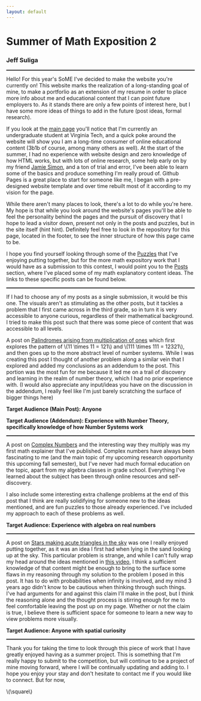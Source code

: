 ```yaml
---
layout: default
---
```


# Summer of Math Exposition 2

### Jeff Suliga

<hr style='border-top: 1px dashed;'>

Hello! For this year's SoME I've decided to make the website you're currently on! This website marks the realization of a long-standing goal of mine, to make a portforlio as an extension of my resume in order to place more info about me and educational content that I can point future employers to. As it stands there are only a few points of interest here, but I have some more ideas of things to add in the future (post ideas, formal research).

If you look at the [main page]({{site.url}}) you'll notice that I'm currently an undergraduate student at Virginia Tech, and a quick poke around the website will show you I am a long-time consumer of online educational content (3b1b of course, among many others as well). At the start of the summer, I had no experience with website design and zero knowledge of how HTML works, but with lots of online research, some help early on by my friend [Jamie Simon](https://james-simon.github.io/), and a ton of trial and error, I've been able to learn some of the basics and produce something I'm really proud of. Github Pages is a great place to start for someone like me, I began with a pre-designed website template and over time rebuilt most of it according to my vision for the page.

While there aren't many places to look, there's a lot to do while you're here. My hope is that while you look around the website's pages you'll be able to feel the personality behind the pages and the pursuit of discovery that I hope to lead a visitor down, present not only in the posts and puzzles, but in the site itself (hint hint). Definitely feel free to look in the repository for this page, located in the footer, to see the inner structure of how this page came to be.

I hope you find yourself looking through some of the [Puzzles]({{site.url}}/#puzzles) that I've enjoying putting together, but for the more math expository work that I would have as a submission to this contest, I would point you to the [Posts]({{site.url}}/#posts) section, where I've placed some of my math explanatory content ideas. The links to these specific posts can be found below.

<hr style='border-top: 1px dashed;'>

If I had to choose any of my posts as a single submission, it would be this one. The visuals aren't as stimulating as the other posts, but it tackles a problem that I first came across in the third grade, so in turn it is very accessible to anyone curious, regardless of their mathematical background. I tried to make this post such that there was some piece of content that was accessible to all levels.

A post on [Palindromes arising from multiplication of ones]({{site.url}}/Posts/PalindromicMultiplication/PalindromicMultiplication) which first explores the pattern of \\(11 \times 11 = 121\\) and \\(111 \times 111 = 12321\\), and then goes up to the more abstract level of number systems. While I was creating this post I thought of another problem along a similar vein that I explored and added my conclusions as an addendum to the post. This portion was the most fun for me because it led me on a trail of discovery and learning in the realm of number theory, which I had no prior experience with. (I would also appreciate any input/ideas you have on the discussion in the addendum, I really feel like I'm just barely scratching the surface of bigger things here)

**Target Audience (Main Post): Anyone**

**Target Audience (Addendum): Experience with Number Theory, specifically knowledge of how Number Systems work**

<hr style='border-top: 1px dashed;'>

A post on [Complex Numbers]({{site.url}}/Posts/ComplexRotations/ComplexRotations) and the interesting way they multiply was my first math explainer that I've published. Complex numbers have always been fascinating to me (and the main topic of my upcoming research opportunity this upcoming fall semester), but I've never had much formal education on the topic, apart from my algebra classes in grade school. Everything I've learned about the subject has been through online resources and self-discovery.

I also include some interesting extra challenge problems at the end of this post that I think are really solidifying for someone new to the ideas mentioned, and are fun puzzles to those already experienced. I've included my approach to each of these problems as well.

**Target Audience: Experience with algebra on real numbers**

<hr style='border-top: 1px dashed;'>

A post on [Stars making acute triangles in the sky]({{site.url}}/Posts/StarTheorem/StarTheorem) was one I really enjoyed putting together, as it was an idea I first had when lying in the sand looking up at the sky. This particular problem is strange, and while I can't fully wrap my head around the ideas mentioned in [this video](https://www.youtube.com/watch?v=pJyKM-7IgAU), I think a sufficient knowledge of that content might be enough to bring to the surface some flaws in my reasoning through my solution to the problem I posed in this post. It has to do with probabilities when infinity is involved, and my mind 3 years ago didn't know to be cautious when thinking through such things. I've had arguments for and against this claim I'll make in the post, but I think the reasoning alone and the thought process is stirring enough for me to feel comfortable leaving the post up on my page. Whether or not the claim is true, I believe there is sufficient space for someone to learn a new way to view problems more visually.

**Target Audience: Anyone with spatial curiosity**

<hr style='border-top: 1px dashed;'>

Thank you for taking the time to look through this piece of work that I have greatly enjoyed having as a summer project. This is something that I'm really happy to submit to the competition, but will continue to be a project of mine moving forward, where I will be continually updating and adding to. I hope you enjoy your stay and don't hesitate to contact me if you would like to connect. But for now,

\\(\square\\)